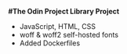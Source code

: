 **#The Odin Project Library Project**

- JavaScript, HTML, CSS 
- woff & woff2 self-hosted fonts
- Added Dockerfiles 